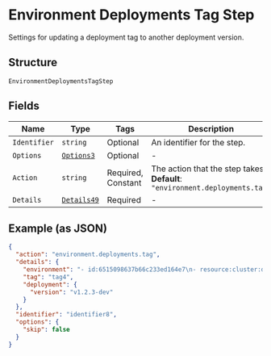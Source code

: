 
# Environment Deployments Tag Step

Settings for updating a deployment tag to another deployment version.

## Structure

`EnvironmentDeploymentsTagStep`

## Fields

| Name | Type | Tags | Description |
|  --- | --- | --- | --- |
| `Identifier` | `string` | Optional | An identifier for the step. |
| `Options` | [`Options3`](../../doc/models/options-3.md) | Optional | - |
| `Action` | `string` | Required, Constant | The action that the step takes.<br>**Default**: `"environment.deployments.tag"` |
| `Details` | [`Details49`](../../doc/models/details-49.md) | Required | - |

## Example (as JSON)

```json
{
  "action": "environment.deployments.tag",
  "details": {
    "environment": "- id:6515098637b66c233ed164e7\n- resource:cluster:dev,env:demo,container:api\n- from:/image-create\n",
    "tag": "tag4",
    "deployment": {
      "version": "v1.2.3-dev"
    }
  },
  "identifier": "identifier8",
  "options": {
    "skip": false
  }
}
```

